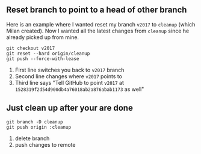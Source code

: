 ## Reset branch to point to a head of other branch

Here is an example where I wanted reset my branch  `v2017` to `cleanup` (which Milan created). Now I wanted all the latest changes from `cleanup` since he already picked up from mine. 

```
git checkout v2017
git reset --hard origin/cleanup
git push --force-with-lease
```
1. First line switches you back to `v2017` branch
2. Second line changes where `v2017` points to
3. Third line says "Tell GitHub to point `v2017` at `1528319f2d54d900db4a76018ab2a876abab1173` as well"


## Just clean up after your are done

```
git branch -D cleanup
git push origin :cleanup
```
1. delete branch
2. push changes to remote

